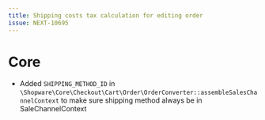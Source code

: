 ```yaml
---
title: Shipping costs tax calculation for editing order
issue: NEXT-10695
---
```

# Core
* Added `SHIPPING_METHOD_ID` in `\Shopware\Core\Checkout\Cart\Order\OrderConverter::assembleSalesChannelContext` to make sure shipping method always be in SaleChannelContext
